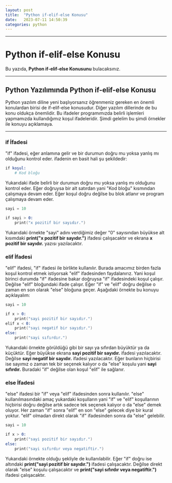 ```yaml
---
layout: post
title:  "Python if-elif-else Konusu"
date:   2023-07-11 14:50:39
categories: python
---
```


---
# Python if-elif-else Konusu

Bu yazıda, **Python if-elif-else Konusunu** bulacaksınız.

---
## Python Yazılımında Python if-elif-else Konusu
Python yazılım diline yeni başlıyorsanız öğrenmeniz gereken en önemli konulardan birisi de if-elif-else konusudur. Diğer yazılım dillerinde de bu konu oldukça önemlidir. 
Bu ifadeler programımızda belirli işlemleri yapmamızda kullandığımız koşul ifadeleridir. Şimdi gelelim bu şimdi örnekler ile konuyu açıklamaya. 

---
### if İfadesi
"if" ifadesi, eğer anlamına gelir ve bir durumun doğru mu yoksa yanlış mı olduğunu kontrol eder. ifadenin en basit hali şu şekildedir:

```s
if koşul:
    # Kod bloğu
```
Yukarıdaki ifade belirli bir durumun doğru mu yoksa yanlış mı olduğunu kontrol eder. Eğer doğruysa bir alt satırdan yani "Kod bloğu"
kısmından çalışmaya devam eder. Eğer koşul doğru değilse bu blok atlanır ve program çalışmaya devam eder.

```s
sayi = 10

if sayi > 0:
    print("x pozitif bir sayıdır.")

```
Yukarıdaki örnekte "sayi" adını verdiğimiz değer "0" sayısından büyükse alt kısımdaki **print("x pozitif bir sayıdır.")** ifadesi çalışacaktır ve ekrana **x pozitif bir sayıdır.**
yazısı yazılacaktır. 

### elif İfadesi
"elif" ifadesi, "if" ifadesi ile birlikte kullanılır. Burada amacımız birden fazla koşul kontrol etmek istiyorsak "elif" ifadesinden faydalanırız.
Yani koşul birinci durumda "if" ifadesine bakar doğruysa "if" ifadesindeki koşul çalışır. Değilse "elif" bloğundaki ifade çalışır. Eğer "if" ve "elif" doğru değilse
o zaman en son olarak "else" bloğuna geçer. Aşağıdaki örnekte bu konuyu açıklayalım:

```s
sayi = 10

if x > 0:
    print("sayi pozitif bir sayıdır.")
elif x < 0:
    print("sayi negatif bir sayıdır.")
else:
    print("sayi sıfırdır.")
```

Yukarıdaki örnekte görüldüğü gibi bir sayı ya sıfırdan büyüktür ya da küçüktür. Eğer büyükse ekrana **sayi pozitif bir sayıdır.**
ifadesi yazılacaktır. Değilse **sayi negatif bir sayıdır.** ifadesi yazılacaktır. Eğer bunların hiçbirisi ise sayımız o zaman tek bir seçenek kalıyor
o da "else" koşulu yani **sayi sıfırdır.** Buradaki "if" değilse olan koşul "elif" ile sağlanır.

### else İfadesi
"else" ifadesi bir "if" veya "elif" ifadesinden sonra kullanılır. "else" kullanılmasındaki amaç yukardaki koşulların yani "if" ve "elif" koşullarının hiçbirisi doğru değilse 
artık sadece tek seçenek kalıyor o da "else" demek oluyor. Her zaman "if" sonra "elif" en son "else" gelecek diye bir kural yoktur.
"elif" olmadan direkt olarak "if" ifadesinden sonra da "else" gelebilir.

```s
sayi = 10

if x > 0:
    print("sayi pozitif bir sayıdır.")
else:
    print("sayi sıfırdır veya negatiftir.")
```
Yukarıdaki örnekte olduğu şekliyle de kullanılabilir. Eğer "if" doğru ise altındaki **print("sayi pozitif bir sayıdır.")** ifadesi çalışacaktır. Değilse 
direkt olarak "else" koşulu çalışacaktır ve **print("sayi sıfırdır veya negatiftir.")** ifadesi çalışacaktır.
